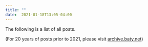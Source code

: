 ```yaml
---
title: ""
date:  2021-01-18T13:05-04:00
---
```


<div class="single content">
<p>The following is a list of all posts.</p>

(For 20 years of posts prior to 2021, please visit <a href="https://archive.baty.net/">archive.baty.net</a>)
</div>